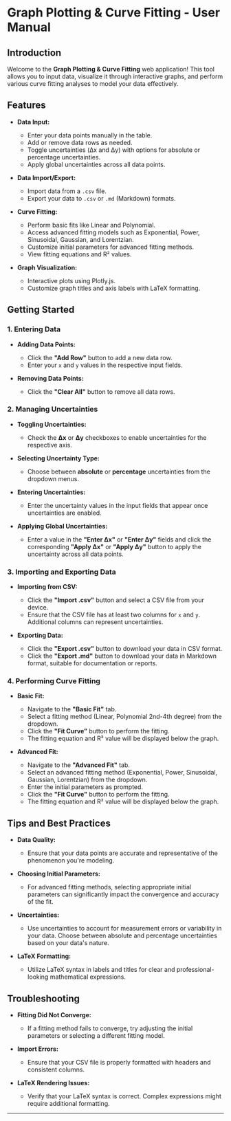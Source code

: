 # Graph Plotting & Curve Fitting - User Manual

## Introduction

Welcome to the **Graph Plotting & Curve Fitting** web application! This tool allows you to input data, visualize it through interactive graphs, and perform various curve fitting analyses to model your data effectively.

## Features

- **Data Input:**
  - Enter your data points manually in the table.
  - Add or remove data rows as needed.
  - Toggle uncertainties (Δx and Δy) with options for absolute or percentage uncertainties.
  - Apply global uncertainties across all data points.

- **Data Import/Export:**
  - Import data from a `.csv` file.
  - Export your data to `.csv` or `.md` (Markdown) formats.

- **Curve Fitting:**
  - Perform basic fits like Linear and Polynomial.
  - Access advanced fitting models such as Exponential, Power, Sinusoidal, Gaussian, and Lorentzian.
  - Customize initial parameters for advanced fitting methods.
  - View fitting equations and R² values.

- **Graph Visualization:**
  - Interactive plots using Plotly.js.
  - Customize graph titles and axis labels with LaTeX formatting.

## Getting Started

### 1. Entering Data

- **Adding Data Points:**
  - Click the **"Add Row"** button to add a new data row.
  - Enter your `x` and `y` values in the respective input fields.
  
- **Removing Data Points:**
  - Click the **"Clear All"** button to remove all data rows.

### 2. Managing Uncertainties

- **Toggling Uncertainties:**
  - Check the **Δx** or **Δy** checkboxes to enable uncertainties for the respective axis.
  
- **Selecting Uncertainty Type:**
  - Choose between **absolute** or **percentage** uncertainties from the dropdown menus.

- **Entering Uncertainties:**
  - Enter the uncertainty values in the input fields that appear once uncertainties are enabled.

- **Applying Global Uncertainties:**
  - Enter a value in the **"Enter Δx"** or **"Enter Δy"** fields and click the corresponding **"Apply Δx"** or **"Apply Δy"** button to apply the uncertainty across all data points.

### 3. Importing and Exporting Data

- **Importing from CSV:**
  - Click the **"Import .csv"** button and select a CSV file from your device.
  - Ensure that the CSV file has at least two columns for `x` and `y`. Additional columns can represent uncertainties.

- **Exporting Data:**
  - Click the **"Export .csv"** button to download your data in CSV format.
  - Click the **"Export .md"** button to download your data in Markdown format, suitable for documentation or reports.

### 4. Performing Curve Fitting

- **Basic Fit:**
  - Navigate to the **"Basic Fit"** tab.
  - Select a fitting method (Linear, Polynomial 2nd-4th degree) from the dropdown.
  - Click the **"Fit Curve"** button to perform the fitting.
  - The fitting equation and R² value will be displayed below the graph.

- **Advanced Fit:**
  - Navigate to the **"Advanced Fit"** tab.
  - Select an advanced fitting method (Exponential, Power, Sinusoidal, Gaussian, Lorentzian) from the dropdown.
  - Enter the initial parameters as prompted.
  - Click the **"Fit Curve"** button to perform the fitting.
  - The fitting equation and R² value will be displayed below the graph.

## Tips and Best Practices

- **Data Quality:**
  - Ensure that your data points are accurate and representative of the phenomenon you're modeling.
  
- **Choosing Initial Parameters:**
  - For advanced fitting methods, selecting appropriate initial parameters can significantly impact the convergence and accuracy of the fit.
  
- **Uncertainties:**
  - Use uncertainties to account for measurement errors or variability in your data. Choose between absolute and percentage uncertainties based on your data's nature.

- **LaTeX Formatting:**
  - Utilize LaTeX syntax in labels and titles for clear and professional-looking mathematical expressions.

## Troubleshooting

- **Fitting Did Not Converge:**
  - If a fitting method fails to converge, try adjusting the initial parameters or selecting a different fitting model.

- **Import Errors:**
  - Ensure that your CSV file is properly formatted with headers and consistent columns.

- **LaTeX Rendering Issues:**
  - Verify that your LaTeX syntax is correct. Complex expressions might require additional formatting.


---
